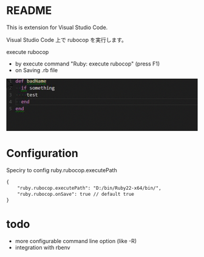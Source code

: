 # README

This is extension for Visual Studio Code.

Visual Studio Code 上で rubocop を実行します。

execute rubocop
- by execute command "Ruby: execute rubocop" (press F1)
- on Saving .rb file

![exec on save](./images/onsave.gif)

# Configuration

Speciry to config ruby.rubocop.executePath

```
{
	"ruby.rubocop.executePath": "D:/bin/Ruby22-x64/bin/",
	"ruby.rubocop.onSave": true // default true
}
```

# todo

- more configurable command line option (like -R)
- integration with rbenv